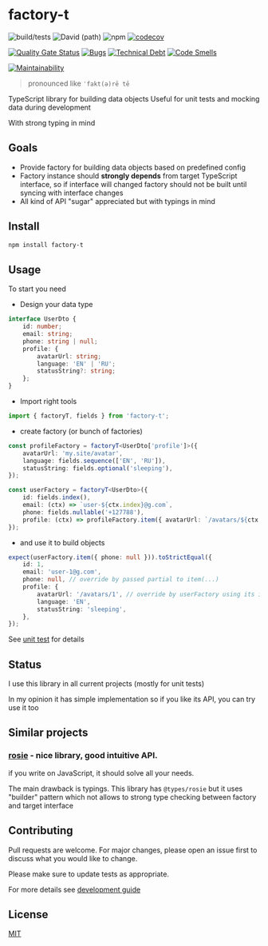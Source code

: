 # factory-t

![build/tests](https://github.com/rodmax/factory-t/workflows/build/tests/badge.svg)
![David (path)](https://img.shields.io/david/rodmax/factory-t)
![npm](https://img.shields.io/npm/v/factory-t)
[![codecov](https://codecov.io/gh/rodmax/factory-t/branch/master/graph/badge.svg)](https://codecov.io/gh/rodmax/factory-t)

[![Quality Gate Status](https://sonarcloud.io/api/project_badges/measure?project=rodmax_factory-t&metric=alert_status)](https://sonarcloud.io/dashboard?id=rodmax_factory-t)
[![Bugs](https://sonarcloud.io/api/project_badges/measure?project=rodmax_factory-t&metric=bugs)](https://sonarcloud.io/dashboard?id=rodmax_factory-t)
[![Technical Debt](https://sonarcloud.io/api/project_badges/measure?project=rodmax_factory-t&metric=sqale_index)](https://sonarcloud.io/dashboard?id=rodmax_factory-t)
[![Code Smells](https://sonarcloud.io/api/project_badges/measure?project=rodmax_factory-t&metric=code_smells)](https://sonarcloud.io/dashboard?id=rodmax_factory-t)

[![Maintainability](https://api.codeclimate.com/v1/badges/87b64b59dc920192622d/maintainability)](https://codeclimate.com/github/rodmax/factory-t/maintainability)

> pronounced like `ˈfakt(ə)rē tē`

TypeScript library for building data objects
Useful for unit tests and mocking data during development

With strong typing in mind

## Goals

-   Provide factory for building data objects based on predefined config
-   Factory instance should **strongly depends** from target TypeScript interface, so if interface will changed factory should not be built until syncing with interface changes
-   All kind of API "sugar" appreciated but with typings in mind

## Install

```bash
npm install factory-t
```

## Usage

To start you need

-   Design your data type
<!-- embedme ./src/tests/readme-snippets.test.ts#L5-L14-->

```ts
interface UserDto {
    id: number;
    email: string;
    phone: string | null;
    profile: {
        avatarUrl: string;
        language: 'EN' | 'RU';
        statusString?: string;
    };
}
```

-   Import right tools
<!-- embedme ./src/tests/readme-snippets.test.ts#L1-L1-->

```ts
import { factoryT, fields } from 'factory-t';
```

-   create factory (or bunch of factories)
<!-- embedme ./src/tests/readme-snippets.test.ts#L16-L27-->

```ts
const profileFactory = factoryT<UserDto['profile']>({
    avatarUrl: 'my.site/avatar',
    language: fields.sequence(['EN', 'RU']),
    statusString: fields.optional('sleeping'),
});

const userFactory = factoryT<UserDto>({
    id: fields.index(),
    email: (ctx) => `user-${ctx.index}@g.com`,
    phone: fields.nullable('+127788'),
    profile: (ctx) => profileFactory.item({ avatarUrl: `/avatars/${ctx.index}` }),
});
```

-   and use it to build objects

<!-- embedme ./src/tests/readme-snippets.test.ts#L29-L38-->

```ts
expect(userFactory.item({ phone: null })).toStrictEqual({
    id: 1,
    email: 'user-1@g.com',
    phone: null, // override by passed partial to item(...)
    profile: {
        avatarUrl: '/avatars/1', // override by userFactory using its index
        language: 'EN',
        statusString: 'sleeping',
    },
});
```

See [unit test](./src/tests/factory-t.test.ts) for details

## Status

I use this library in all current projects (mostly for unit tests)

In my opinion it has simple implementation
so if you like its API, you can try use it too

## Similar projects

### [rosie](https://github.com/rosiejs/rosie) - nice library, good intuitive API.

if you write on JavaScript, it should solve all your needs.

The main drawback is typings. This library has `@types/rosie` but it uses "builder" pattern which not allows to strong type checking between factory and target interface

## Contributing

Pull requests are welcome. For major changes, please open an issue first to discuss what you would like to change.

Please make sure to update tests as appropriate.

For more details see [development guide](DEVELOPMENT.md)

## License

[MIT](https://choosealicense.com/licenses/mit/)
